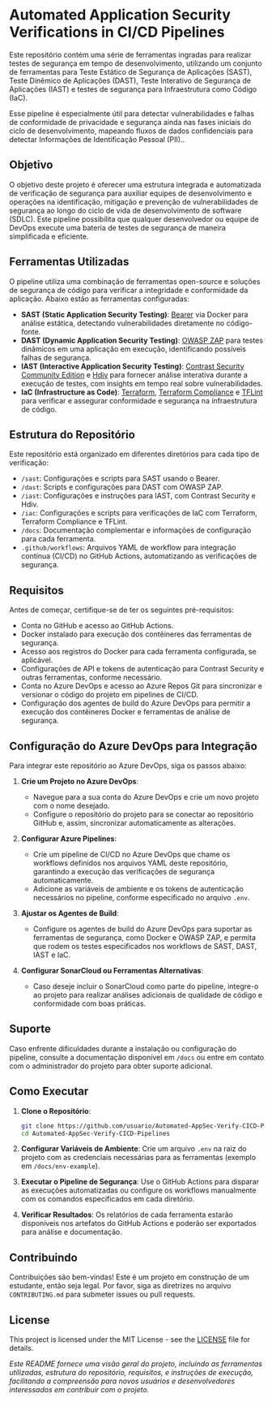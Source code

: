 # Automated Application Security Verifications in CI/CD Pipelines

Este repositório contém uma série de ferramentas ingradas para realizar testes de segurança em tempo de desenvolvimento, utilizando um conjunto de ferramentas para Teste Estático de Segurança de Aplicações (SAST), Teste Dinêmico de Aplicações (DAST), Teste Interativo de Segurança de Aplicações (IAST) e testes de segurança para Infraestrutura como Código (IaC). 

Esse pipeline é especialmente útil para detectar vulnerabilidades e falhas de conformidade de privacidade e segurança ainda nas fases iniciais do ciclo de desenvolvimento, mapeando fluxos de dados confidenciais para detectar Informações de Identificação Pessoal (PII)..

## Objetivo

O objetivo deste projeto é oferecer uma estrutura integrada e automatizada de verificação de segurança para auxiliar equipes de desenvolvimento e operações na identificação, mitigação e prevenção de vulnerabilidades de segurança ao longo do ciclo de vida de desenvolvimento de software (SDLC). Este pipeline possibilita que qualquer desenvolvedor ou equipe de DevOps execute uma bateria de testes de segurança de maneira simplificada e eficiente.

## Ferramentas Utilizadas

O pipeline utiliza uma combinação de ferramentas open-source e soluções de segurança de código para verificar a integridade e conformidade da aplicação. Abaixo estão as ferramentas configuradas:

- **SAST (Static Application Security Testing)**: [Bearer](https://www.bearer.com/) via Docker para análise estática, detectando vulnerabilidades diretamente no código-fonte.
- **DAST (Dynamic Application Security Testing)**: [OWASP ZAP](https://www.zaproxy.org/) para testes dinâmicos em uma aplicação em execução, identificando possíveis falhas de segurança.
- **IAST (Interactive Application Security Testing)**: [Contrast Security Community Edition](https://www.contrastsecurity.com/) e [Hdiv](https://www.hdivsecurity.com/) para fornecer análise interativa durante a execução de testes, com insights em tempo real sobre vulnerabilidades.
- **IaC (Infrastructure as Code)**: [Terraform](https://www.terraform.io/), [Terraform Compliance](https://terraform-compliance.com/) e [TFLint](https://github.com/terraform-linters/tflint) para verificar e assegurar conformidade e segurança na infraestrutura de código.

## Estrutura do Repositório

Este repositório está organizado em diferentes diretórios para cada tipo de verificação:

- `/sast`: Configurações e scripts para SAST usando o Bearer.
- `/dast`: Scripts e configurações para DAST com OWASP ZAP.
- `/iast`: Configurações e instruções para IAST, com Contrast Security e Hdiv.
- `/iac`: Configurações e scripts para verificações de IaC com Terraform, Terraform Compliance e TFLint.
- `/docs`: Documentação complementar e informações de configuração para cada ferramenta.
- `.github/workflows`: Arquivos YAML de workflow para integração contínua (CI/CD) no GitHub Actions, automatizando as verificações de segurança.

## Requisitos

Antes de começar, certifique-se de ter os seguintes pré-requisitos:

- Conta no GitHub e acesso ao GitHub Actions.
- Docker instalado para execução dos contêineres das ferramentas de segurança.
- Acesso aos registros do Docker para cada ferramenta configurada, se aplicável.
- Configurações de API e tokens de autenticação para Contrast Security e outras ferramentas, conforme necessário.
- Conta no Azure DevOps e acesso ao Azure Repos Git para sincronizar e versionar o código do projeto em pipelines de CI/CD.
- Configuração dos agentes de build do Azure DevOps para permitir a execução dos contêineres Docker e ferramentas de análise de segurança.

## Configuração do Azure DevOps para Integração

Para integrar este repositório ao Azure DevOps, siga os passos abaixo:

1. **Crie um Projeto no Azure DevOps**: 
   - Navegue para a sua conta do Azure DevOps e crie um novo projeto com o nome desejado.
   - Configure o repositório do projeto para se conectar ao repositório GitHub e, assim, sincronizar automaticamente as alterações.

2. **Configurar Azure Pipelines**:
   - Crie um pipeline de CI/CD no Azure DevOps que chame os workflows definidos nos arquivos YAML deste repositório, garantindo a execução das verificações de segurança automaticamente.
   - Adicione as variáveis de ambiente e os tokens de autenticação necessários no pipeline, conforme especificado no arquivo `.env`.

3. **Ajustar os Agentes de Build**:
   - Configure os agentes de build do Azure DevOps para suportar as ferramentas de segurança, como Docker e OWASP ZAP, e permita que rodem os testes especificados nos workflows de SAST, DAST, IAST e IaC.

4. **Configurar SonarCloud ou Ferramentas Alternativas**:
   - Caso deseje incluir o SonarCloud como parte do pipeline, integre-o ao projeto para realizar análises adicionais de qualidade de código e conformidade com boas práticas.

## Suporte

Caso enfrente dificuldades durante a instalação ou configuração do pipeline, consulte a documentação disponível em `/docs` ou entre em contato com o administrador do projeto para obter suporte adicional.

## Como Executar

1. **Clone o Repositório**:
   ```bash
   git clone https://github.com/usuario/Automated-AppSec-Verify-CICD-Pipelines.git
   cd Automated-AppSec-Verify-CICD-Pipelines
2. **Configurar Variáveis de Ambiente**:
   Crie um arquivo `.env` na raiz do projeto com as credenciais necessárias para as ferramentas (exemplo em `/docs/env-example`).

3. **Executar o Pipeline de Segurança**: 
Use o GitHub Actions para disparar as execuções automatizadas ou configure os workflows manualmente com os comandos especificados em cada diretório.

4. **Verificar Resultados**: 
Os relatórios de cada ferramenta estarão disponíveis nos artefatos do GitHub Actions e poderão ser exportados para análise e documentação.


<!--
## Pré-requisitos

- **Bearer CLI**: O Bearer CLI precisa estar instalado na máquina de CI/CD.
- ### Instalação para Sistemas Linux:
  - Para instalar o Bearer CLI, execute:
    ```bash
    curl -sfL https://raw.githubusercontent.com/Bearer/bearer/main/contrib/install.sh | sh
    ```
  - Para sistemas baseados em Debian/Ubuntu:
    ```bash
    sudo apt update && sudo apt install bearer
    ```
- ### Instalação no Windows através do WSL com Kali Linux:
  Se você estiver utilizando o Windows com o WSL (Windows Subsystem for Linux) e tiver o Kali Linux configurado, siga os passos abaixo para instalar o Bearer:

  1. **Instale o WSL**:
     - Certifique-se de que o WSL está ativado no Windows. Abra o PowerShell como administrador e execute:
       ```powershell
       wsl --install
       ```
     - Reinicie o computador se necessário e instale a distribuição do Kali Linux pela Microsoft Store.

  2. **Abra o Kali Linux pelo WSL**:
     - Após a instalação, inicie o terminal do Kali Linux e atualize os pacotes com o comando:
       ```bash
       sudo apt update && sudo apt upgrade
       ```

  3. **Instale o Bearer no Kali Linux (WSL)**:
     - Execute o comando de instalação abaixo diretamente no terminal do Kali Linux:
       ```bash
       curl -sfL https://raw.githubusercontent.com/Bearer/bearer/main/contrib/install.sh | sh
       ```
       Após seguir esses passos, o Bearer estará instalado no WSL e pronto para ser utilizado dentro do ambiente do Kali Linux.

## Configuração do Bearer

1. **Clone o Repositório**:
   - Clone este repositório para seu ambiente local ou de CI/CD:
     ```bash
     git clone https://github.com/had-nu/Automated-SAST-DAST-CICD-Pipelines-w-Bearer.git
     ```

2. **Executando o Bearer Localmente**:
   - No diretório do projeto, você pode executar o Bearer CLI para um teste local:
     ```bash
     bearer scan caminho-do-projeto
     ```
   - Isso gerará um relatório com detalhes de segurança, onde você poderá verificar problemas como dados sensíveis ou práticas de programação inseguras.

## Integração com o Pipeline CI/CD

1. **Configuração do Pipeline**:
   - No arquivo de configuração do pipeline (ex: `.yaml` para o Azure DevOps), adicione o seguinte comando para integrar o Bearer ao pipeline de CI/CD:
     ```yaml
     - script: bearer scan caminho-do-projeto
       displayName: 'Execução do Bearer SAST'
     ```
   - Esse comando rodará o Bearer automaticamente sempre que o pipeline for executado, gerando um relatório ao final do processo.

2. **Personalização das Regras**:
   - O Bearer permite que você configure regras customizadas para adaptar a análise de acordo com as necessidades de segurança específicas do projeto. Para isso, consulte a [documentação oficial do Bearer](https://docs.bearer.com) para definir regras adicionais.

## Resultados e Relatórios

Após cada execução, o Bearer gera um relatório detalhado com:
- Lista de vulnerabilidades identificadas, incluindo descrição, criticidade e localização no código.
- Alertas sobre dados sensíveis detectados (como PII) e práticas que possam violar regulamentos de privacidade, como o GDPR.
- Sugestões para resolver os problemas identificados.

Os resultados ajudam a priorizar correções e mitigação de riscos antes da implantação.

## FAQ

1. **Quais linguagens o Bearer suporta?**
   - Bearer suporta uma variedade de linguagens de programação populares. Consulte a documentação para a lista completa de suporte.

2. **Posso rodar o Bearer em Docker?**
   - Sim, você pode usar o Bearer em Docker, facilitando sua execução em ambientes de CI/CD baseados em container.

3. **Como configuro alertas personalizados?**
   - Para configurar alertas específicos, adicione regras personalizadas no Bearer para ajustar as verificações e tornar a análise mais relevante para seu projeto.

---

Para mais informações sobre o Bearer e seu uso, acesse a [documentação oficial do Bearer](https://docs.bearer.com).
-->
## Contribuindo

Contribuições são bem-vindas! Este é um projeto em construção de um estudante, então seja legal. 
Por favor, siga as diretrizes no arquivo `CONTRIBUTING.md` para submeter issues ou pull requests.

## License
This project is licensed under the MIT License - see the [LICENSE](LICENSE) file for details.


*Este README fornece uma visão geral do projeto, incluindo as ferramentas utilizadas, estrutura do repositório, requisitos, e instruções de execução, facilitando a compreensão para novos usuários e desenvolvedores interessados em contribuir com o projeto.*

